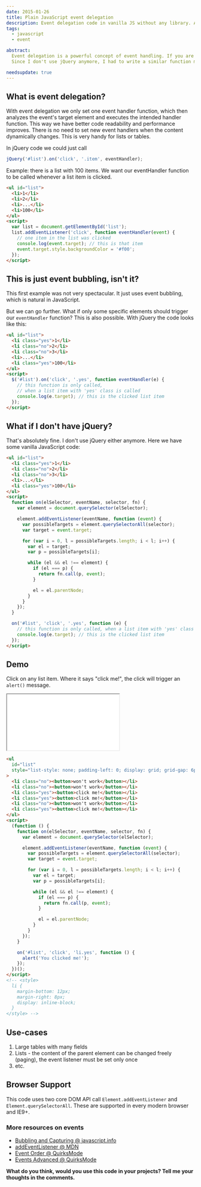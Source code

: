 ```yaml
---
date: 2015-01-26
title: Plain JavaScript event delegation
description: Event delegation code in vanilla JS without any library. Adding event handler to an outer element while still knowing which inner element was clicked.
tags:
  - javascript
  - event

abstract:
  Event delegation is a powerful concept of event handling. If you are using jQuery, you might know it as jQuery.on().
  Since I don't use jQuery anymore, I had to write a similar function myself. If you are wondering how the code looks please read on.

needsupdate: true
---
```


## What is event delegation?

With event delegation we only set one event handler function, which then analyzes the event's target element and executes the intended handler function.
This way we have better code readability and performance improves.
There is no need to set new event handlers when the content dynamically changes.
This is very handy for lists or tables.

In jQuery code we could just call

```js
jQuery('#list').on('click', '.item', eventHandler);
```

Example: there is a list with 100 items. We want our eventHandler function to be called whenever a list item is clicked.

```html
<ul id="list">
  <li>1</li>
  <li>2</li>
  <li>...</li>
  <li>100</li>
</ul>
<script>
  var list = document.getElementById('list');
  list.addEventListener('click', function eventHandler(event) {
    // one item in the list was clicked
    console.log(event.target); // this is that item
    event.target.style.backgroundColor = '#f00';
  });
</script>
```

## This is just event bubbling, isn't it?

This first example was not very spectacular. It just uses event bubbling, which is natural in JavaScript.

But we can go further. What if only some specific elements should trigger our `eventHandler` function?
This is also possible. With jQuery the code looks like this:

```html
<ul id="list">
  <li class="yes">1</li>
  <li class="no">2</li>
  <li class="no">3</li>
  <li>...</li>
  <li class="yes">100</li>
</ul>
<script>
  $('#list').on('click', '.yes', function eventHandler(e) {
    // this function is only called,
    // when a list item with 'yes' class is called
    console.log(e.target); // this is the clicked list item
  });
</script>
```

## What if I don't have jQuery?

That's absolutely fine. I don't use jQuery either anymore. Here we have some vanilla JavaScript code:

```html
<ul id="list">
  <li class="yes">1</li>
  <li class="no">2</li>
  <li class="no">3</li>
  <li>...</li>
  <li class="yes">100</li>
</ul>
<script>
  function on(elSelector, eventName, selector, fn) {
    var element = document.querySelector(elSelector);

    element.addEventListener(eventName, function (event) {
      var possibleTargets = element.querySelectorAll(selector);
      var target = event.target;

      for (var i = 0, l = possibleTargets.length; i < l; i++) {
        var el = target;
        var p = possibleTargets[i];

        while (el && el !== element) {
          if (el === p) {
            return fn.call(p, event);
          }

          el = el.parentNode;
        }
      }
    });
  }

  on('#list', 'click', '.yes', function (e) {
    // this function is only called, when a list item with 'yes' class is called
    console.log(e.target); // this is the clicked list item
  });
</script>
```

## Demo

Click on any list item. Where it says "click me!", the click will trigger an `alert()` message.

<iframe src="/iframe?demo=event-delegation-1.html"></iframe>

<!-- <iframe src="/demo/event-delegation.html" style="display: block; width: 100%; height: 0;" onload="console.log('Hello', this, this.contentWindow.document.documentElement.scrollHeight); this.style.height = this.contentWindow.document.documentElement.scrollHeight + 'px';"></iframe> -->

```html embed
<ul
  id="list"
  style="list-style: none; padding-left: 0; display: grid; grid-gap: 6px; grid-template-columns: repeat(auto-fit, 104px);"
>
  <li class="no"><button>won't work</button></li>
  <li class="no"><button>won't work</button></li>
  <li class="yes"><button>click me!</button></li>
  <li class="yes"><button>click me!</button></li>
  <li class="no"><button>won't work</button></li>
  <li class="yes"><button>click me!</button></li>
</ul>
<script>
  (function () {
    function on(elSelector, eventName, selector, fn) {
      var element = document.querySelector(elSelector);

      element.addEventListener(eventName, function (event) {
        var possibleTargets = element.querySelectorAll(selector);
        var target = event.target;

        for (var i = 0, l = possibleTargets.length; i < l; i++) {
          var el = target;
          var p = possibleTargets[i];

          while (el && el !== element) {
            if (el === p) {
              return fn.call(p, event);
            }

            el = el.parentNode;
          }
        }
      });
    }

    on('#list', 'click', 'li.yes', function () {
      alert('You clicked me!');
    });
  })();
</script>
<!-- <style>
  li {
    margin-bottom: 12px;
    margin-right: 8px;
    display: inline-block;
  }
</style> -->
```

## Use-cases

1. Large tables with many fields
1. Lists - the content of the parent element can be changed freely (paging), the event listener must be set only once
1. etc.

## Browser Support

This code uses two core DOM API call `Element.addEventListener` and `Element.querySelectorAll`. These are supported in every modern browser and IE9+.

### More resources on events

- [Bubbling and Capturing @ javascript.info](https://javascript.info/tutorial/bubbling-and-capturing)
- [addEventListener @ MDN](https://developer.mozilla.org/en-US/docs/Web/API/EventTarget.addEventListener)
- [Event Order @ QuirksMode](https://www.quirksmode.org/js/events_order.html)
- [Events Advanced @ QuirksMode](https://www.quirksmode.org/js/events_advanced.html)

**What do you think, would you use this code in your projects? Tell me your thoughts in the comments.**
